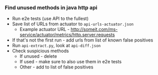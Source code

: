 ### Find unused methods in java http api
* Run e2e tests (use API to the fullest)
* Save list of URLs from actuator to `api-urls-actuator.json`
  * Example actuator URL - http://someit.com/ms-service/actuator/metrics/http.server.requests
* If that's not the first run - add urls from list of known false positives
* Run `api-extract.py`, look at `api-diff.json`
* Check suspicious methods
  * If unused - delete
  * If used - make sure to also use them in e2e tests
  * Other - add to list of false positives
